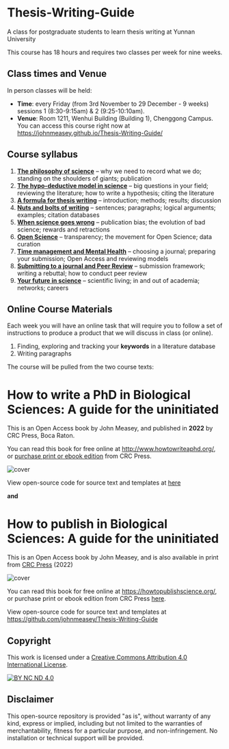 # Thesis-Writing-Guide
A class for postgraduate students to learn thesis writing at Yunnan University

This course has 18 hours and requires two classes per week for nine weeks.

## Class times and Venue

In person classes will be held:
 - **Time**: every Friday (from 3rd November to 29 December - 9 weeks) sessions 1 (8:30-9:15am) & 2 (9:25-10:10am).
 - **Venue**: Room 1211, Wenhui Building (Building 1), Chenggong Campus.
You can access this course right now at https://johnmeasey.github.io/Thesis-Writing-Guide/

## Course syllabus
1. **[The philosophy of science](#Week1)** – why we need to record what we do; standing on the shoulders of giants; publication
1. **[The hypo-deductive model in science](#Week2)** – big questions in your field; reviewing the literature; how to write a hypothesis; citing the literature
1. **[A formula for thesis writing](#Week3)** – introduction; methods; results; discussion
1. **[Nuts and bolts of writing](#Week4)** – sentences; paragraphs; logical arguments; examples; citation databases
1. **[When science goes wrong](#Week5)** – publication bias; the evolution of bad science; rewards and retractions
1. **[Open Science](#Week6)** – transparency; the movement for Open Science; data curation
1. **[Time management and Mental Health](#Week7)** – choosing a journal; preparing your submission; Open Access and reviewing models
1. **[Submitting to a journal and Peer Review](#Week8)** – submission framework; writing a rebuttal; how to conduct peer review 
1. **[Your future in science](#Week9)** – scientific living; in and out of academia; networks; careers

## Online Course Materials
Each week you will have an online task that will require you to follow a set of instructions to produce a product that we will discuss in class (or online).
1.	Finding, exploring and tracking your **keywords** in a literature database
2.  Writing paragraphs


The course will be pulled from the two course texts:

# How to write a PhD in Biological Sciences: A guide for the uninitiated 

This is an Open Access book by John Measey, and published in <b>2022</b> by CRC Press, Boca Raton.

You can read this book for free online at http://www.howtowriteaphd.org/, or [purchase print or ebook edition](https://www.routledge.com/How-to-Write-a-PhD-in-Biological-Sciences-A-Guide-for-the-Uninitiated/Measey/p/book/9781032080208) from CRC Press.


![cover](https://user-images.githubusercontent.com/25199650/132136607-ee08db4e-0ea7-4d42-8ca3-30d2935043f8.jpg)

View open-source code for source text and templates at [here](https://github.com/johnmeasey/How-to-write-a-PhD-in-Biological-Sciences)


**and**

# How to publish in Biological Sciences: A guide for the uninitiated

This is an Open Access book by John Measey, and is also available in print from [CRC Press](https://www.routledge.com/How-to-Publish-in-Biological-Sciences-A-Guide-for-the-Uninitiated/Measey/p/book/9781032116419) (2022)

![cover](https://user-images.githubusercontent.com/25199650/131245320-269a0b7d-9c04-415a-967a-bef5f0d4ebb9.jpg)

You can read this book for free online at https://howtopublishscience.org/, or purchase print or ebook edition from CRC Press [here](https://www.routledge.com/How-to-Publish-in-Biological-Sciences-A-Guide-for-the-Uninitiated/Measey/p/book/9781032116419).

View open-source code for source text and templates at https://github.com/johnmeasey/Thesis-Writing-Guide

## Copyright
This work is licensed under a
[Creative Commons Attribution 4.0 International License][cc-by].

[![BY NC ND 4.0][cc-by-image]][cc-by]

[cc-by]: https://creativecommons.org/licenses/by-nc-nd/4.0/
[cc-by-image]: http://mirrors.creativecommons.org/presskit/buttons/88x31/png/by-nc-nd.png
[cc-by-shield]: http://mirrors.creativecommons.org/presskit/buttons/80x15/svg/by-nc-nd.svg

## Disclaimer
This open-source repository is provided "as is", without warranty of any kind, express or implied, including but not limited to the warranties of merchantability, fitness for a particular purpose, and non-infringement. No installation or technical support will be provided.

